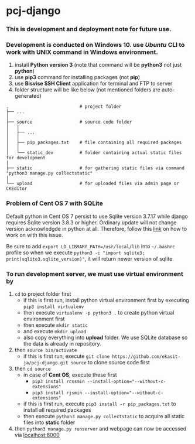# pcj-django
### This is development and deployment note for future use.

### Development is conducted on Windows 10.  use _Ubuntu_ CLI to work with UNIX command in Windows environment.
1. install **Python version 3** (note that command will be **python3** not just **python**)
2. use **pip3** command for installing packages (not **pip**)
3. use **Bisvise SSH Client** application for terminal and FTP to server
4. folder structure will be like below (not mentioned folders are auto-generated)

```
.                           # project folder
├── ...
│
├── source                  # source code folder
│   │
│   ├── ...
│   │
│   ├── pip_packages.txt    # file containing all required packages
│   │
│   └── static_dev          # folder containing actual static files for development
│
├── static                  # for gathering static files via command "python3 manage.py collectstatic"
│
└── upload                  # for uploaded files via admin page or CKEditor
```

### Problem of Cent OS 7 with SQLite
Default python in Cent OS 7 persist to use Sqlite version 3.7.17 while django requires Sqlite version 3.8.3 or higher.  Ordinary update will not change version acknowledgde in python at all.  Therefore, follow this [link](http://www.djaodjin.com/blog/django-2-2-with-sqlite-3-on-centos-7.blog.html) on how to work on with this issue.

Be sure to add `export LD_LIBRARY_PATH=/usr/local/lib` into `~/.bashrc` profile so when we execute `python3 -c "import sqlite3; print(sqlite3.sqlite_version)"`, it will return newer version of sqlite.

### To run development server, we must use virtual environment by
1. `cd` to project folder first
   - if this is first run, install python virtual environment first by executing `pip3 install virtualenv`
   - then execute `virtualenv -p python3 .` to create python virtual environment first
   - then execute `mkdir static`
   - and execute `mkdir upload`
   - also copy everything into **upload** folder.  We use SQLite database so the data is already in repository.
2. then `source bin/activate`
   - if this is first run, execute `git clone https://github.com/ekasit-ja/pcj-django.git source` to clone source code first
3. then `cd source`
   - in case of **Cent OS**, execute these first
     - `pip3 install rcssmin --install-option="--without-c-extensions"`
     - `pip3 install rjsmin --install-option="--without-c-extensions"`
   - if this is first run, execute `pip3 install -r pip_packages.txt` to install all required packages
   - then execute `python3 manage.py collectstatic` to acquire all static files into **static** folder
4. then `python3 manage.py runserver` and webpage can now be accessed via [localhost:8000](http://127.0.0.1:8000/)
